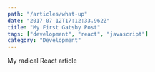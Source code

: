 ```yaml
---
path: "/articles/what-up"
date: "2017-07-12T17:12:33.962Z"
title: "My First Gatsby Post"
tags: ["development", "react", "javascript"]
category: "Development"
---
```


My radical React article
